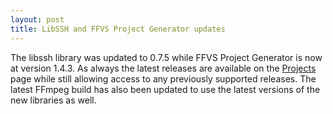 ```yaml
---
layout: post
title: LibSSH and FFVS Project Generator updates
---
```


The libssh library was updated to 0.7.5 while FFVS Project Generator is now at version 1.4.3. As always the latest releases are available on the [Projects](/1-projects) page while still allowing access to any previously supported releases. The latest FFmpeg build has also been updated to use the latest versions of the new libraries as well.